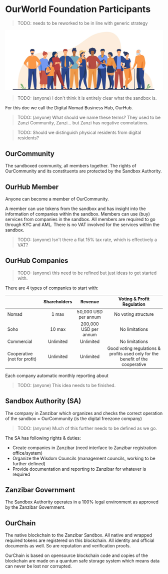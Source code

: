 
# OurWorld Foundation Participants

> TODO: needs to be reworked to be in line with generic strategy

![](img/participants.png)  

> TODO: (anyone) I don't think it is entirely clear what the sandbox is.

For this doc we call the Digital Nomad Business Hub, OurHub.

> TODO: (anyone) What should we name these terms? They used to be Zanzi Community, Zanzi... but Zanzi has negative connotations.

> TODO: Should we distinguish physical residents from digital residents?

## OurCommunity

The sandboxed community, all members together. The rights of OurCommunity and its constituents are protected by the Sandbox Authority. 

## OurHub Member

Anyone can become a member of OurCommunity.

A member can use tokens from the sandbox and has insight into the information of companies within the sandbox. Members can use (buy) services from companies in the sandbox. All members are required to go through KYC and AML. There is no VAT involved for the services within the sandbox.

> TODO: (anyone) Isn't there a flat 15% tax rate, which is effectively a VAT?

## OurHub Companies

> TODO: (anyone) this need to be refined but just ideas to get started with.
 
There are 4 types of companies to start with:

|     |Shareholders|Revenue|Voting & Profit Regulation|
|-----|:-----:|:-----:|:-----:|
|Nomad|1 max|50,000 USD per annum|No voting structure|
|Soho|10 max|200,000 USD per annum|No limitations|
|Commercial|Unlimited|Unlimited|No limitations|
|Cooperative (not for profit) |Unlimited|Unlimited|Good voting regulations & profits used only for the benefit of the cooperative|

Each company automatic monthly reporting about 

> TODO: (anyone) This idea needs to be finished.

## Sandbox Authority (SA)

The company in Zanzibar which organizes and checks the correct operation of the sandbox = OurCommunity (is the digital freezone company)

> TODO: (anyone) Much of this further needs to be defined as we go.

The SA has following rights & duties:

* Create companies in Zanzibar (need interface to Zanzibar registration office/system)
* Organize the Wisdom Councils (management councils, working to be further defined)
* Provide documentation and reporting to Zanzibar for whatever is required

## Zanzibar Government

The Sandbox Authority operates in a 100% legal environment as approved by the Zanzibar Government.

## OurChain

The native blockchain to the Zanzibar Sandbox. All native and wrapped required tokens are registered on this blockchain. All identity and official documents as well. So are reputation and verification proofs.

OurChain is based on opensource blockchain code and copies of the blockchain are made on a quantum safe storage system which means data can never be lost nor corrupted.